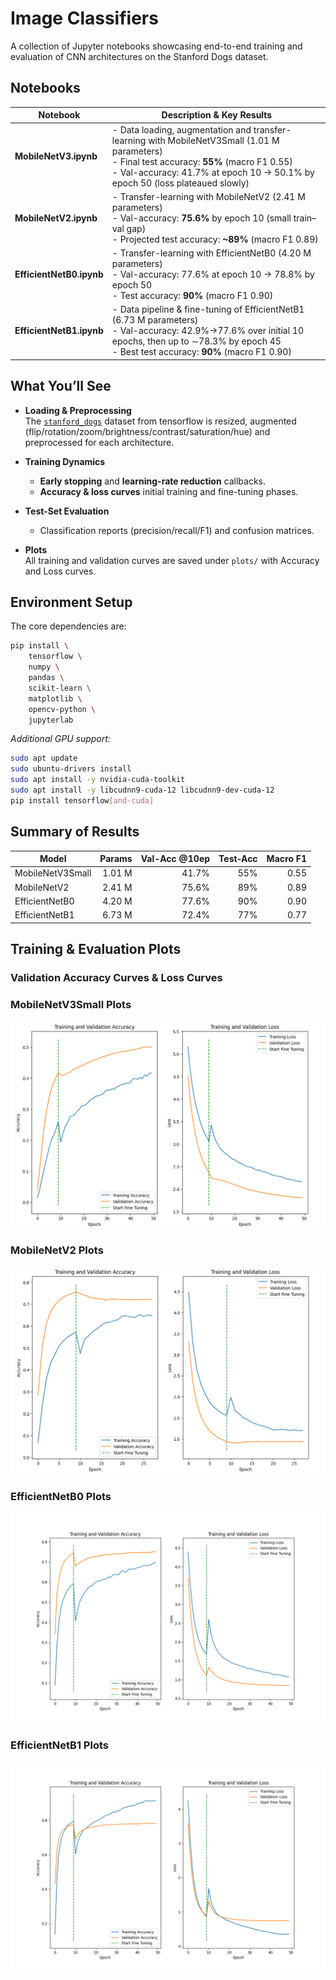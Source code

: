 # Image Classifiers

A collection of Jupyter notebooks showcasing end-to-end training and evaluation of CNN architectures on the Stanford Dogs dataset.

## Notebooks

| Notebook             | Description & Key Results                                                                                                                                   |
|----------------------|-------------------------------------------------------------------------------------------------------------------------------------------------------------|
| **MobileNetV3.ipynb** | - Data loading, augmentation and transfer-learning with MobileNetV3Small (1.01 M parameters)<br>- Final test accuracy: **55%** (macro F1 0.55)<br>- Val-accuracy: 41.7% at epoch 10 → 50.1% by epoch 50 (loss plateaued slowly) |
| **MobileNetV2.ipynb** | - Transfer-learning with MobileNetV2 (2.41 M parameters)<br>- Val-accuracy: **75.6%** by epoch 10 (small train–val gap)<br>- Projected test accuracy: **~89%** (macro F1 0.89)         |
| **EfficientNetB0.ipynb** | - Transfer-learning with EfficientNetB0 (4.20 M parameters)<br>- Val-accuracy: 77.6% at epoch 10 → 78.8% by epoch 50<br>- Test accuracy: **90%** (macro F1 0.90)                       |
| **EfficientNetB1.ipynb** | - Data pipeline & fine-tuning of EfficientNetB1 (6.73 M parameters)<br>- Val-accuracy: 42.9%→77.6% over initial 10 epochs, then up to ∼78.3% by epoch 45<br>- Best test accuracy: **90%** (macro F1 0.90)           |

## What You’ll See

- **Loading & Preprocessing**  
  The [`stanford_dogs`](https://www.tensorflow.org/datasets/catalog/stanford_dogs) dataset from tensorflow is resized, augmented (flip/rotation/zoom/brightness/contrast/saturation/hue) and preprocessed for each architecture.

- **Training Dynamics**   
  - **Early stopping** and **learning-rate reduction** callbacks.
  - **Accuracy & loss curves** initial training and fine-tuning phases. 

- **Test-Set Evaluation**  
  - Classification reports (precision/recall/F1) and confusion matrices.  
  
- **Plots**  
  All training and validation curves are saved under `plots/` with Accuracy and Loss curves.
  
## Environment Setup

The core dependencies are:

```bash
pip install \
    tensorflow \
    numpy \
    pandas \
    scikit-learn \
    matplotlib \
    opencv-python \
    jupyterlab
````

*Additional GPU support:*

```bash
sudo apt update
sudo ubuntu-drivers install
sudo apt install -y nvidia-cuda-toolkit
sudo apt install -y libcudnn9-cuda-12 libcudnn9-dev-cuda-12
pip install tensorflow[and-cuda]
```

## Summary of Results

| Model            | Params | Val-Acc @10ep | Test‐Acc | Macro F1 |
| ---------------- | -----: | ------------: | -------: | -------: |
| MobileNetV3Small | 1.01 M |         41.7% |      55% |     0.55 |
| MobileNetV2      | 2.41 M |         75.6% |      89% |     0.89 |
| EfficientNetB0   | 4.20 M |         77.6% |      90% |     0.90 |
| EfficientNetB1   | 6.73 M |         72.4% |      77% |     0.77 |

## Training & Evaluation Plots

### Validation Accuracy Curves & Loss Curves

### MobileNetV3Small Plots
![MobileNetV3Small Val Accuracy](plots/MobileNetV3.png)

### MobileNetV2 Plots
![MobileNetV2 Val Accuracy](plots/MobileNetV2.png)

### EfficientNetB0 Plots
![EfficientNetB0 Val Accuracy](plots/EfficientNetB0.png)

### EfficientNetB1 Plots
![EfficientNetB1 Val Accuracy](plots/EfficientNetB1.png)
